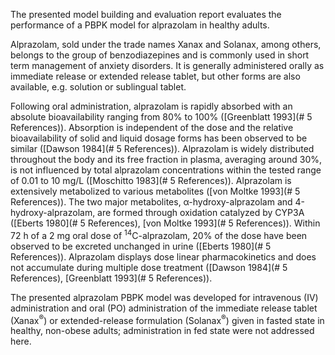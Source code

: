 The presented model building and evaluation report evaluates the performance of a PBPK model for alprazolam in healthy adults.

Alprazolam, sold under the trade names Xanax and Solanax, among others, belongs to the group of benzodiazepines and is commonly used in short term management of anxiety disorders. It is generally administered orally as immediate release or extended release tablet, but other forms are also available, e.g. solution or sublingual tablet.

Following oral administration, alprazolam is rapidly absorbed with an absolute bioavailability ranging from 80% to 100% ([Greenblatt 1993](# 5 References)). Absorption is independent of the dose and the relative bioavailability of solid and liquid dosage forms has been observed to be similar ([Dawson 1984](# 5 References)). Alprazolam is widely distributed throughout the body and its free fraction in plasma, averaging around 30%, is not influenced by total alprazolam concentrations within the tested range of 0.01 to 10 mg/L ([Moschitto 1983](# 5 References)). Alprazolam is extensively metabolized to various metabolites ([von Moltke 1993](# 5 References)). The two major metabolites, α-hydroxy-alprazolam and 4-hydroxy-alprazolam, are formed through oxidation catalyzed by CYP3A ([Eberts 1980](# 5 References), [von Moltke 1993](# 5 References)). Within 72 h of a 2 mg oral dose of <sup>14</sup>C-alprazolam, 20% of the dose have been observed to be excreted unchanged in urine ([Eberts 1980](# 5 References)). Alprazolam displays dose linear pharmacokinetics and does not accumulate during multiple dose treatment ([Dawson 1984](# 5 References), [Greenblatt 1993](# 5 References)).

The presented alprazolam PBPK model was developed for intravenous (IV) administration and oral (PO) administration of the immediate release tablet (Xanax<sup>®</sup>) or extended-release formulation (Solanax<sup>®</sup>) given in fasted state in healthy, non-obese adults; administration in fed state were not addressed here. 



